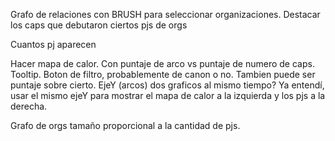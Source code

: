 
Grafo de relaciones con BRUSH para seleccionar organizaciones.
        Destacar los caps que debutaron ciertos pjs de orgs

Cuantos pj aparecen 

Hacer mapa de calor. Con puntaje de arco vs puntaje de numero de caps. Tooltip. Boton de filtro, probablemente de canon o no. Tambien puede ser
puntaje sobre cierto. EjeY (arcos) dos graficos al mismo tiempo? Ya entendí, usar el mismo ejeY para mostrar el mapa de calor a la izquierda y los pjs a la derecha.

Grafo de orgs tamaño proporcional a la cantidad de pjs.